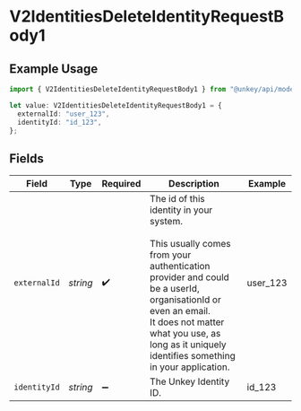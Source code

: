 # V2IdentitiesDeleteIdentityRequestBody1

## Example Usage

```typescript
import { V2IdentitiesDeleteIdentityRequestBody1 } from "@unkey/api/models/components";

let value: V2IdentitiesDeleteIdentityRequestBody1 = {
  externalId: "user_123",
  identityId: "id_123",
};
```

## Fields

| Field                                                                                                                                                                                                                                                    | Type                                                                                                                                                                                                                                                     | Required                                                                                                                                                                                                                                                 | Description                                                                                                                                                                                                                                              | Example                                                                                                                                                                                                                                                  |
| -------------------------------------------------------------------------------------------------------------------------------------------------------------------------------------------------------------------------------------------------------- | -------------------------------------------------------------------------------------------------------------------------------------------------------------------------------------------------------------------------------------------------------- | -------------------------------------------------------------------------------------------------------------------------------------------------------------------------------------------------------------------------------------------------------- | -------------------------------------------------------------------------------------------------------------------------------------------------------------------------------------------------------------------------------------------------------- | -------------------------------------------------------------------------------------------------------------------------------------------------------------------------------------------------------------------------------------------------------- |
| `externalId`                                                                                                                                                                                                                                             | *string*                                                                                                                                                                                                                                                 | :heavy_check_mark:                                                                                                                                                                                                                                       | The id of this identity in your system.<br/><br/>This usually comes from your authentication provider and could be a userId, organisationId or even an email.<br/>It does not matter what you use, as long as it uniquely identifies something in your application.<br/> | user_123                                                                                                                                                                                                                                                 |
| `identityId`                                                                                                                                                                                                                                             | *string*                                                                                                                                                                                                                                                 | :heavy_minus_sign:                                                                                                                                                                                                                                       | The Unkey Identity ID.                                                                                                                                                                                                                                   | id_123                                                                                                                                                                                                                                                   |